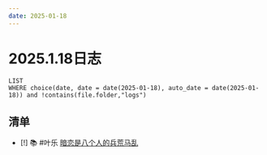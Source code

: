 ```yaml
---
date: 2025-01-18
---
```


# 2025.1.18日志

```dataview
LIST
WHERE choice(date, date = date(2025-01-18), auto_date = date(2025-01-18)) and !contains(file.folder,"logs")
```

## 清单

- [!] 📚 #叶乐 [暗恋是八个人的兵荒马乱](../QZ/暗恋是八个人的兵荒马乱.md)
